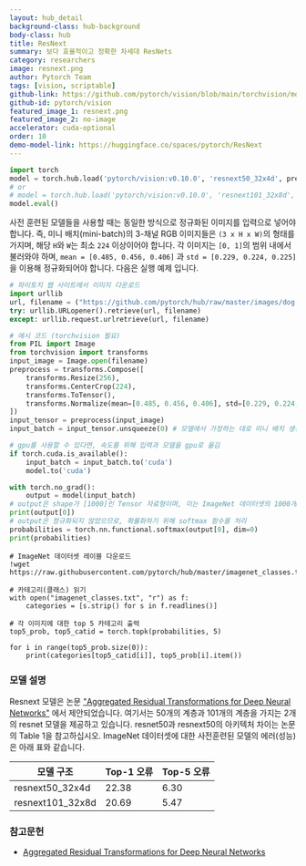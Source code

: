 ```yaml
---
layout: hub_detail
background-class: hub-background
body-class: hub
title: ResNext
summary: 보다 효율적이고 정확한 차세대 ResNets
category: researchers
image: resnext.png
author: Pytorch Team
tags: [vision, scriptable]
github-link: https://github.com/pytorch/vision/blob/main/torchvision/models/resnet.py
github-id: pytorch/vision
featured_image_1: resnext.png
featured_image_2: no-image
accelerator: cuda-optional
order: 10
demo-model-link: https://huggingface.co/spaces/pytorch/ResNext
---
```


```python
import torch
model = torch.hub.load('pytorch/vision:v0.10.0', 'resnext50_32x4d', pretrained=True)
# or
# model = torch.hub.load('pytorch/vision:v0.10.0', 'resnext101_32x8d', pretrained=True)
model.eval()
```

사전 훈련된 모델들을 사용할 때는 동일한 방식으로 정규화된 이미지를 입력으로 넣어야 합니다.
즉, 미니 배치(mini-batch)의 3-채널 RGB 이미지들은 `(3 x H x W)`의 형태를 가지며, 해당 `H`와 `W`는 최소 `224` 이상이어야 합니다.
각 이미지는 `[0, 1]`의 범위 내에서 불러와야 하며, `mean = [0.485, 0.456, 0.406]` 과 `std = [0.229, 0.224, 0.225]`을 이용해 정규화되어야 합니다.
다음은 실행 예제 입니다.

```python
# 파이토치 웹 사이트에서 이미지 다운로드
import urllib
url, filename = ("https://github.com/pytorch/hub/raw/master/images/dog.jpg", "dog.jpg")
try: urllib.URLopener().retrieve(url, filename)
except: urllib.request.urlretrieve(url, filename)
```

```python
# 예시 코드 (torchvision 필요)
from PIL import Image
from torchvision import transforms
input_image = Image.open(filename)
preprocess = transforms.Compose([
    transforms.Resize(256),
    transforms.CenterCrop(224),
    transforms.ToTensor(),
    transforms.Normalize(mean=[0.485, 0.456, 0.406], std=[0.229, 0.224, 0.225]),
])
input_tensor = preprocess(input_image)
input_batch = input_tensor.unsqueeze(0) # 모델에서 가정하는 대로 미니 배치 생성

# gpu를 사용할 수 있다면, 속도를 위해 입력과 모델을 gpu로 옮김
if torch.cuda.is_available():
    input_batch = input_batch.to('cuda')
    model.to('cuda')

with torch.no_grad():
    output = model(input_batch)
# output은 shape가 [1000]인 Tensor 자료형이며, 이는 ImageNet 데이터셋의 1000개의 각 클래스에 대한 모델의 확신도(confidence)를 나타냄.
print(output[0])
# output은 정규화되지 않았으므로, 확률화하기 위해 softmax 함수를 처리
probabilities = torch.nn.functional.softmax(output[0], dim=0)
print(probabilities)
```

```
# ImageNet 데이터셋 레이블 다운로드
!wget https://raw.githubusercontent.com/pytorch/hub/master/imagenet_classes.txt
```

```
# 카테고리(클래스) 읽기
with open("imagenet_classes.txt", "r") as f:
    categories = [s.strip() for s in f.readlines()]

# 각 이미지에 대한 top 5 카테고리 출력
top5_prob, top5_catid = torch.topk(probabilities, 5)

for i in range(top5_prob.size(0)):
    print(categories[top5_catid[i]], top5_prob[i].item())
```

### 모델 설명

Resnext 모델은 논문 ["Aggregated Residual Transformations for Deep Neural Networks"](https://arxiv.org/abs/1611.05431) 에서 제안되었습니다.
여기서는 50개의 계층과 101개의 계층을 가지는 2개의 resnet 모델을 제공하고 있습니다.
resnet50과 resnext50의 아키텍처 차이는 논문의 Table 1을 참고하십시오.
ImageNet 데이터셋에 대한 사전훈련된 모델의 에러(성능)은 아래 표와 같습니다.

| 모델 구조 | Top-1 오류 | Top-5 오류 |
| ----------------- | ----------- | ----------- |
|  resnext50_32x4d  | 22.38       | 6.30        |
|  resnext101_32x8d | 20.69       | 5.47        |

### 참고문헌

 - [Aggregated Residual Transformations for Deep Neural Networks](https://arxiv.org/abs/1611.05431)